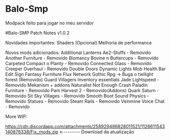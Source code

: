 # Balo-Smp
Modpack feito para jogar no meu servidor



#Balo-SMP Patch Notes v1.0.2

Novidades importantes:
Shaders (Opcional)
Melhoria de performance



Novos mods adicionados: 
Additional Lanterns
Ae2-Stuffs -  Removido 
Another Furniture -  Removido
Biomancy
Bovine n Buttercups  -  Removido
Carpeted
Compact o Planty -  Removido
Connected Glass -  Removido
Creeper Overhaul -  Removido
Double Doors
Dynamic Lights
Mob Health Bar
Edit Sign
Fantasy Furniture
Flux Network
Gothic Rpg -> Buga o twilight forest (Removido)
Guard Villagers
Inventory essentials
Jade
Lightspeed -  Removido
Mekanism + addons 
Naturalist
Not Enough Crash
Paladin Furniture  -  Removido
Pam Harvest 2 -  Removido(Addons)
Quark
Saturn -  Removido
Sit
Sky Villages -  Removido
Smooth Boot
Sound Physics -  Removido
Statues -  Removido
Steam Rails -  Removido
Veinmine
Voice Chat -  Removido







More WIP:


https://cdn.discordapp.com/attachments/258929486828011521/1126611543140876338/Fix_mods.zip ←-------- Download da atualização
